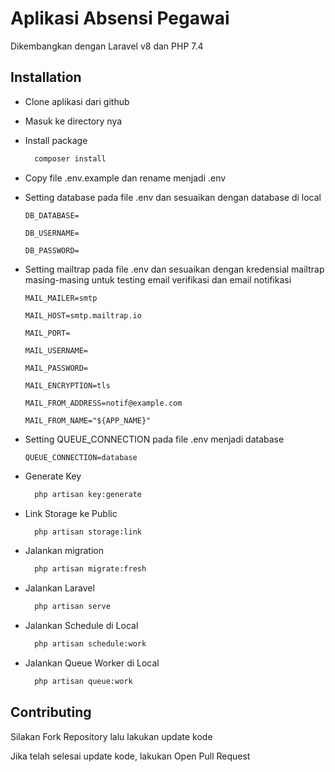# Aplikasi Absensi Pegawai

Dikembangkan dengan Laravel v8 dan PHP 7.4

## Installation

-   Clone aplikasi dari github

-   Masuk ke directory nya

-   Install package

    ```bash
      composer install
    ```

-   Copy file .env.example dan rename menjadi .env

-   Setting database pada file .env dan sesuaikan dengan database di local

    `DB_DATABASE=`

    `DB_USERNAME=`

    `DB_PASSWORD=`

-   Setting mailtrap pada file .env dan sesuaikan dengan kredensial mailtrap masing-masing untuk testing email verifikasi dan email notifikasi

    `MAIL_MAILER=smtp`

    `MAIL_HOST=smtp.mailtrap.io`

    `MAIL_PORT=`

    `MAIL_USERNAME=`

    `MAIL_PASSWORD=`

    `MAIL_ENCRYPTION=tls`

    `MAIL_FROM_ADDRESS=notif@example.com`
    
    `MAIL_FROM_NAME="${APP_NAME}"`

-   Setting QUEUE_CONNECTION pada file .env menjadi database

    `QUEUE_CONNECTION=database`

-   Generate Key

    ```bash
      php artisan key:generate
    ```

-   Link Storage ke Public

    ```bash
      php artisan storage:link
    ```

-   Jalankan migration

    ```bash
      php artisan migrate:fresh
    ```

-   Jalankan Laravel

    ```bash
      php artisan serve
    ```

-   Jalankan Schedule di Local

    ```bash
      php artisan schedule:work
    ```

-   Jalankan Queue Worker di Local

    ```bash
      php artisan queue:work
    ```

## Contributing

Silakan Fork Repository lalu lakukan update kode

Jika telah selesai update kode, lakukan Open Pull Request
